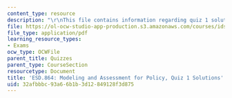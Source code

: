 ```yaml
---
content_type: resource
description: "\r\nThis file contains information regarding quiz 1 solution."
file: https://ol-ocw-studio-app-production.s3.amazonaws.com/courses/ids-410j-modeling-and-assessment-for-policy-spring-2013/32afbbbc93a66b1b3d12849128f3d875_MITESD_864S13_Quiz1_Sol.pdf
file_type: application/pdf
learning_resource_types:
- Exams
ocw_type: OCWFile
parent_title: Quizzes
parent_type: CourseSection
resourcetype: Document
title: 'ESD.864: Modeling and Assessment for Policy, Quiz 1 Solutions'
uid: 32afbbbc-93a6-6b1b-3d12-849128f3d875
---
```

